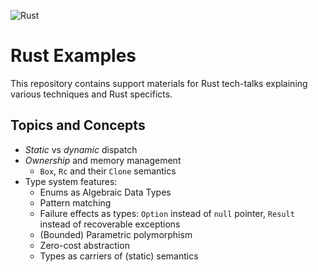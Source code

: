 ![Rust](https://github.com/matyama/rust-examples/workflows/Rust/badge.svg)

# Rust Examples
This repository contains support materials for Rust tech-talks explaining various techniques and Rust specificts.

## Topics and Concepts
* *Static* vs *dynamic* dispatch
* *Ownership* and memory management
	* `Box`, `Rc` and their `Clone` semantics
* Type system features:
	* Enums as Algebraic Data Types
	* Pattern matching
	* Failure effects as types: `Option` instead of `null` pointer,
		`Result` instead of recoverable exceptions
	* (Bounded) Parametric polymorphism
	* Zero-cost abstraction
	* Types as carriers of (static) semantics
